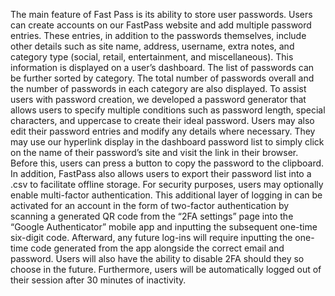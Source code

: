 The main feature of Fast Pass is its ability to store user passwords. Users can create accounts on our FastPass website and add multiple password entries. These entries, in addition to the passwords themselves, include other details such as site name, address, username, extra notes, and category type (social, retail, entertainment, and miscellaneous). This information is displayed on a user’s dashboard. The list of passwords can be further sorted by category. The total number of passwords overall and the number of passwords in each category are also displayed.
	To assist users with password creation, we developed a password generator that allows users to specify multiple conditions such as password length, special characters, and uppercase to create their ideal password.
	Users may also edit their password entries and modify any details where necessary. They may use our hyperlink display in the dashboard password list to simply click on the name of their password’s site and visit the link in their browser. Before this, users can press a button to copy the password to the clipboard. In addition, FastPass also allows users to export their password list into a .csv to facilitate offline storage. 
For security purposes, users may optionally enable multi-factor authentication. This additional layer of logging in can be activated for an account in the form of two-factor authentication by scanning a generated QR code from the “2FA settings” page into the “Google Authenticator” mobile app and inputting the subsequent one-time six-digit code. Afterward, any future log-ins will require inputting the one-time code generated from the app alongside the correct email and password. Users will also have the ability to disable 2FA should they so choose in the future. Furthermore, users will be automatically logged out of their session after 30 minutes of inactivity.


